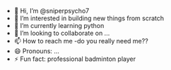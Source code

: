 - 👋 Hi, I’m @sniperpsycho7
- 👀 I’m interested in building new things from scratch
- 🌱 I’m currently learning python
- 💞️ I’m looking to collaborate on ...
- 📫 How to reach me -do you really need me?? 
- 😄 Pronouns: ...
- ⚡ Fun fact: professional badminton player

<!---
sniperpsycho7/sniperpsycho7 is a ✨ special ✨ repository because its `README.md` (this file) appears on your GitHub profile.
You can click the Preview link to take a look at your changes.
--->
